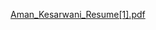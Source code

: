 [Aman_Kesarwani_Resume[1].pdf](https://github.com/user-attachments/files/19549294/Aman_Kesarwani_Resume.1.pdf)
